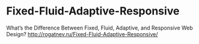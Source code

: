 # Fixed-Fluid-Adaptive-Responsive
What’s the Difference Between Fixed, Fluid, Adaptive, and Responsive Web Design?
http://rogatnev.ru/Fixed-Fluid-Adaptive-Responsive/
